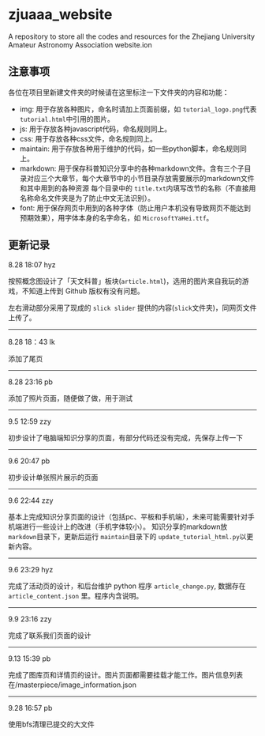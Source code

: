 # zjuaaa_website

A repository to store all the codes and resources for the Zhejiang University Amateur Astronomy Association website.ion

## 注意事项

各位在项目里新建文件夹的时候请在这里标注一下文件夹的内容和功能：

+ img: 用于存放各种图片，命名时请加上页面前缀，如 `tutorial_logo.png`代表 `tutorial.html`中引用的图片。
+ js: 用于存放各种javascript代码，命名规则同上。
+ css: 用于存放各种css文件，命名规则同上。
+ maintain: 用于存放各种用于维护的代码，如一些python脚本，命名规则同上。
+ markdown: 用于保存科普知识分享中的各种markdown文件。含有三个子目录对应三个大章节，每个大章节中的小节目录存放需要展示的markdown文件和其中用到的各种资源
  每个目录中的 `title.txt`内填写改节的名称（不直接用名称命名文件夹是为了防止中文无法识别）。
+ font: 用于保存网页中用到的各种字体（防止用户本机没有导致网页不能达到预期效果），用字体本身的名字命名，如 `MicrosoftYaHei.ttf`。

## 更新记录

8.28 18:07 hyz

按照概念图设计了「天文科普」板块(`article.html`)，选用的图片来自我玩的游戏，不知道上传到 Github 版权有没有问题。

左右滑动部分采用了现成的 `slick slider` 提供的内容(`slick`文件夹)，同网页文件上传了。

---

8.28 18：43 lk

添加了尾页

---

8.28 23:16 pb

添加了照片页面，随便做了做，用于测试

---

9.5 12:59 zzy

初步设计了电脑端知识分享的页面，有部分代码还没有完成，先保存上传一下

---

9.6 20:47 pb

初步设计单张照片展示的页面

---

9.6 22:44 zzy

基本上完成知识分享页面的设计（包括pc、平板和手机端），未来可能需要针对手机端进行一些设计上的改进（手机字体较小）。
知识分享的markdown放 `markdown`目录下，更新后运行 `maintain`目录下的 `update_tutorial_html.py`以更新内容。

---

9.6 23:29 hyz

完成了活动页的设计，和后台维护 python 程序 `article_change.py`, 数据存在 `article_content.json` 里。程序内含说明。

---

9.9 23:16 zzy

完成了联系我们页面的设计

---

9.13 15:39 pb

完成了图库页和详情页的设计。图片页面都需要挂载才能工作。图片信息列表在/masterpiece/image_information.json

---

9.28 16:57 pb

使用bfs清理已提交的大文件
